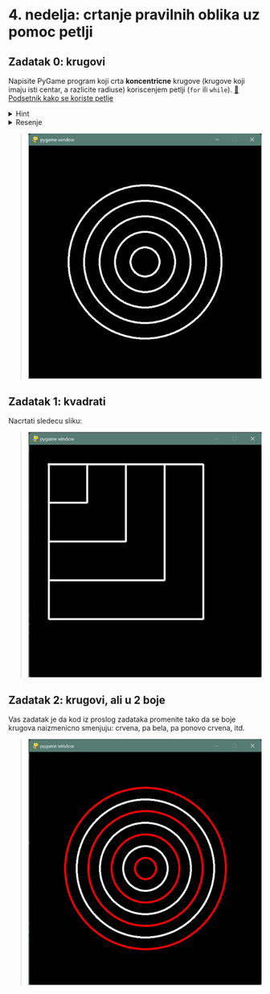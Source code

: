 # 4. nedelja: crtanje pravilnih oblika uz pomoc petlji

## Zadatak 0: krugovi
Napisite PyGame program koji crta **koncentricne** krugove
(krugove koji imaju isti centar, a razlicite radiuse) koriscenjem
petlji (`for` ili `while`). 
[🔗 Podsetnik kako se koriste petlje](https://petlja.org/biblioteka/r/lekcije/prirucnik-python/kontrolatoka-cas11#id12)  
<details>
  <summary>Hint</summary>
<blockquote>
  Razmislite o tome koja vrednost se menja tokom promene velicine kruga.<br>
  Neka ta vrednost bude brojac u petlji.
</blockquote>
</details>  
<details>
  <summary>Resenje</summary>
<blockquote>
Kod u petlji se ponavlja 5 puta, pri cemu <code>i</code> prolazi 
kroz vrednosti <code>[0,4]</code>. Crtamo 5 koncentricnih krugova
ciji su poluprecnici <code>(i+1)*40</code>, to jest 40, 80, 120, 
160 i 200.
</blockquote>

    import pygame   
    pygame.init()   
    prozor = pygame.display.set_mode((600,600))  
    
    for i in range(5):  
        pygame.draw.circle(prozor, pygame.Color("white"), (300, 300), (i+1) * 40, 5)  
    
    pygame.display.flip()  
    pygame.time.wait(5000)  
    pygame.quit()
</details>  

> ![](ilustracije/krugovi.png)
<div style="page-break-after: always;"></div>

## Zadatak 1: kvadrati
Nacrtati sledecu sliku:

> ![](ilustracije/kvadrati.png)

## Zadatak 2: krugovi, ali u 2 boje
Vas zadatak je da kod iz proslog zadataka promenite tako da se boje
krugova naizmenicno smenjuju: crvena, pa bela, pa ponovo crvena, itd.

> ![](ilustracije/krugovi_2_boje.png)
<div style="page-break-after: always;"></div>
